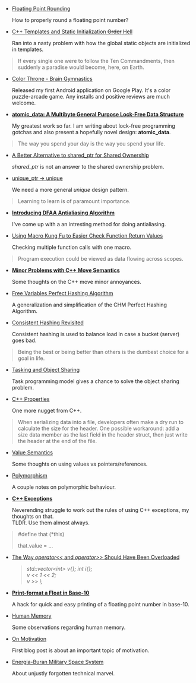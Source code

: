 

  * [Floating Point Rounding](fp-round.html)

    How to properly round a floating point number?


  * [C++ Templates and Static Initialization <del>Order</del> Hell](member-init.html)

    Ran into a nasty problem with how the global static objects are initialized in templates.


>   If every single one were to follow the Ten Commandments, then suddenly a paradise 
>   would become, here, on Earth.


  * [Color Throne - Brain Gymnastics](color-throne.html)

    Released my first Android application on Google Play. It's a color puzzle-arcade game.
    Any installs and positive reviews are much welcome.


  * [**atomic\_data: A Multibyte General Purpose Lock-Free Data Structure**](atomic-data.html)

    My greatest work so far. I am writing about lock-free programming gotchas and also present
    a hopefully novel design: **atomic\_data**.


>   The way you spend your day is the way you spend your life.


  * [A Better Alternative to shared\_ptr for Shared Ownership](link.html)

    *shared_ptr* is not an answer to the shared ownership problem.


  * [unique\_ptr -> unique](unique.html)

    We need a more general *unique* design pattern.


>   Learning to learn is of paramount importance.


  * [**Introducing DFAA Antialiasing Algorithm**](dfaa.html)

    I've come up with a an intresting method for doing antialiasing.


  * [Using Macro Kung Fu to Easier Check Function Return Values](macros-checking.html)

    Checking multiple function calls with one macro.


>   Program execution could be viewed as data flowing across scopes.


  * [**Minor Problems with C++ Move Semantics**](empty-value.html)

    Some thoughts on the C++ move minor annoyances.


  * [Free Variables Perfect Hashing Algorithm](perfect-hashing.html)

    A generalization and simplification of the CHM Perfect Hashing Algorithm.


  * [Consistent Hashing Revisited](random-probing.html)

    Consistent hashing is used to balance load in case a bucket (server) goes bad.

>   Being the best or being better than others is the dumbest choice for a goal in life.


  * [Tasking and Object Sharing](tasking.html)
    
    Task programming model gives a chance to solve the object sharing problem.


  * [C++ Properties](cpp-property.html)

    One more nugget from C++.


>   When serializing data into a file, developers often make a dry run to calculate
>   the size for the header. One possible workaround: add a size data member as the
>   last field in the header struct, then just write the header at the end of the file.


  * [Value Semantics](values.html)

    Some thoughts on using values vs pointers/references.


  * [Polymorphism](polymorphism.html)
    
    A couple notes on polymorphic behaviour.


  * [**C++ Exceptions**](exceptions.html)

    Neverending struggle to work out the rules of using C++ exceptions, my thoughts on that.  
    TLDR. Use them almost always.


>   #define that (\*this)  
>
>   that.value = ...


  * [The Way *operator&lt;&lt;* and *operator&gt;&gt;* Should Have Been Overloaded](vector-push.html)

    >*std::vector&lt;int&gt; v{}; int i{};*  
    >*v << 1 << 2;*  
    >*v >> i;*


  * [**Print-format a Float in Base-10**](print-fp.html)
  
    A hack for quick and easy printing of a floating point number in base-10.


  * [Human Memory](memory.html)

    Some observations regarding human memory.


  * [On Motivation](motivation.html)
  
    First blog post is about an important topic of motivation.
<!--

  * [Where Do We Come From? What Are We? Where Are We Going?](phylosophy.html)

    A deep question of the nature of our Universe.
-->

  * [Energia-Buran Military Space System](energia-buran.html)

    About unjustly forgotten technical marvel.



